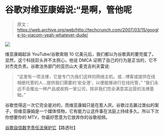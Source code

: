 # 谷歌对维亚康姆说:“是啊，管他呢

> 原文：<https://web.archive.org/web/http://techcrunch.com/2007/03/15/google-to-viacom-yeah-whatever-dude/>

![](img/63e39977afadd346bf71a1664e5c9e90.png)

维亚康姆起诉 YouTube/谷歌索赔 10 亿美元后，我们都以为谷歌真的要完蛋了。显然，这个科技巨头并不太担心，他说 DMCA 证明了自己的行为是正当的，它不对杰克负责。谷歌法务部门的亚历山大·麦克吉利夫雷说:

> “这里有一项法律，它是专门为我们这样的网络主机，或…博客或提供在线相册托管的人…提供我们需要的‘安全港’，以便能够进行在线托管，”
> “我们永远不会推出一种产品或收购一家公司，除非我们完全满意其运营的法律基础，”

谷歌觉得这一次它完全是对的，而维亚康姆只是在惹人厌。谷歌过去赢过类似的案子，但维亚康姆是一个媒体怪物，它有能力让这件事在法庭上持续多久。所以下次你想要你的 MTV，你最好愿意为它放弃你的谷歌视频。

[谷歌自信数字责任法保护它](https://web.archive.org/web/20160229223339/http://www.reuters.com/article/technologyNews/idUSN1316411620070314?pageNumber=2)【路透社】